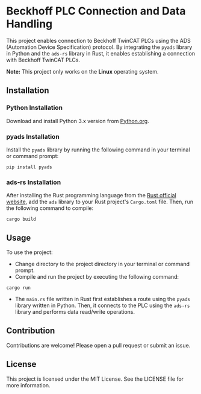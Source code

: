 # Beckhoff PLC Connection and Data Handling

This project enables connection to Beckhoff TwinCAT PLCs using the ADS (Automation Device Specification) protocol. By integrating the `pyads` library in Python and the `ads-rs` library in Rust, it enables establishing a connection with Beckhoff TwinCAT PLCs.

**Note:** This project only works on the **Linux** operating system.

## Installation

### Python Installation

Download and install Python 3.x version from [Python.org](https://www.python.org/).

### pyads Installation

Install the `pyads` library by running the following command in your terminal or command prompt:

```shell
pip install pyads
```

### ads-rs Installation

After installing the Rust programming language from the [Rust official website](https://www.rust-lang.org/), add the `ads` library to your Rust project's `Cargo.toml` file. Then, run the following command to compile:

```shell
cargo build
```

## Usage

To use the project:

- Change directory to the project directory in your terminal or command prompt.
- Compile and run the project by executing the following command:

```shell
cargo run
```

- The `main.rs` file written in Rust first establishes a route using the `pyads` library written in Python. Then, it connects to the PLC using the `ads-rs` library and performs data read/write operations.

## Contribution

Contributions are welcome! Please open a pull request or submit an issue.

## License

This project is licensed under the MIT License. See the LICENSE file for more information.
